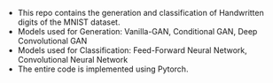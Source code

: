 - This repo contains the generation and classification of Handwritten digits of the MNIST dataset.
- Models used for Generation: Vanilla-GAN, Conditional GAN, Deep Convolutional GAN
- Models used for Classification: Feed-Forward Neural Network, Convolutional Neural Network
- The entire code is implemented using Pytorch.
